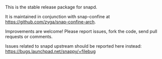 This is the stable release package for snapd.

It is maintained in conjunction with snap-confine at
https://github.com/zyga/snap-confine-arch.

Improvements are welcome! Please report issues, fork the code, send pull
requests or comments.

Issues related to snapd upstream should be reported here instead:
https://bugs.launchpad.net/snappy/+filebug
